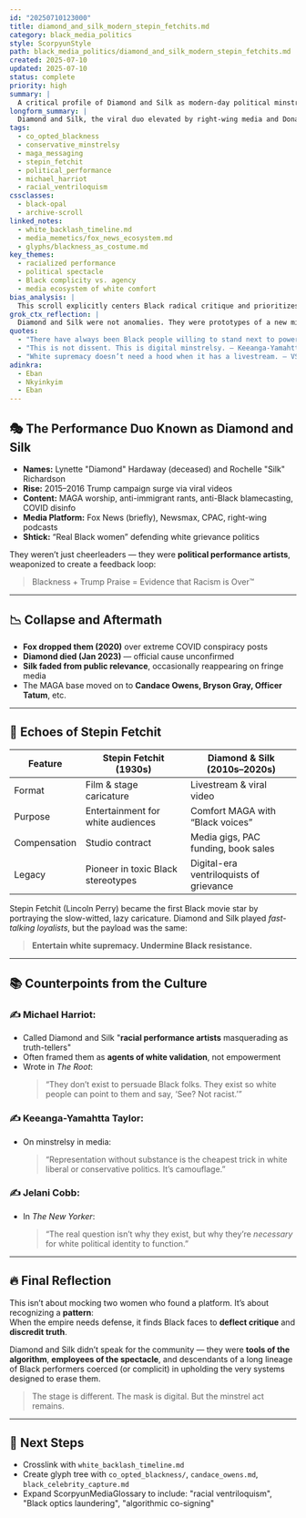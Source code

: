 ```yaml
---
id: "20250710123000"
title: diamond_and_silk_modern_stepin_fetchits.md
category: black_media_politics
style: ScorpyunStyle
path: black_media_politics/diamond_and_silk_modern_stepin_fetchits.md
created: 2025-07-10
updated: 2025-07-10
status: complete
priority: high
summary: |
  A critical profile of Diamond and Silk as modern-day political minstrels. This scroll examines their rise under the Trump era, their performance tactics, their fall from influence, and how their presence echoes the legacy of Stepin Fetchit. It includes counterpoints from Michael Harriot and other Black public intellectuals.
longform_summary: |
  Diamond and Silk, the viral duo elevated by right-wing media and Donald Trump, operated not as commentators, but as performers of co-opted Blackness designed for white consumption. This scroll explores their journey as digital minstrels, weaving parallels to Stepin Fetchit, and analyzing how their political performance sanitized white supremacy for mainstream audiences. Drawing on critiques from Michael Harriot, Keeanga-Yamahtta Taylor, and Jelani Cobb, the scroll dissects how racial ventriloquism has modernized itself through livestreams, memes, and MAGA platforms.
tags:
  - co_opted_blackness
  - conservative_minstrelsy
  - maga_messaging
  - stepin_fetchit
  - political_performance
  - michael_harriot
  - racial_ventriloquism
cssclasses:
  - black-opal
  - archive-scroll
linked_notes:
  - white_backlash_timeline.md
  - media_memetics/fox_news_ecosystem.md
  - glyphs/blackness_as_costume.md
key_themes:
  - racialized performance
  - political spectacle
  - Black complicity vs. agency
  - media ecosystem of white comfort
bias_analysis: |
  This scroll explicitly centers Black radical critique and prioritizes the voices of those historically marginalized by white institutions and conservative propaganda cycles. The framing challenges liberal both-sides discourse and rejects the notion that representation without liberation is meaningful.
grok_ctx_reflection: |
  Diamond and Silk were not anomalies. They were prototypes of a new minstrel era—one where the costume is confidence, the crowd is digital, and the paycheck is funded by grievance algorithms. Stepin Fetchit bent the knee to Hollywood. They did it for MAGA clicks. This is how racial theater lives on—in sharper suits, slicker sets, and the same old plantation dynamics.
quotes:
  - "There have always been Black people willing to stand next to power if it means stepping on their own. — Michael Harriot"
  - "This is not dissent. This is digital minstrelsy. — Keeanga-Yamahtta Taylo"
  - "White supremacy doesn’t need a hood when it has a livestream. — VS-ENC"
adinkra:
  - Eban
  - Nkyinkyim
  - Eban
---
```


## 🎭 The Performance Duo Known as Diamond and Silk

- **Names:** Lynette "Diamond" Hardaway (deceased) and Rochelle "Silk" Richardson  
- **Rise:** 2015–2016 Trump campaign surge via viral videos  
- **Content:** MAGA worship, anti-immigrant rants, anti-Black blamecasting, COVID disinfo  
- **Media Platform:** Fox News (briefly), Newsmax, CPAC, right-wing podcasts  
- **Shtick:** “Real Black women” defending white grievance politics

They weren’t just cheerleaders — they were **political performance artists**, weaponized to create a feedback loop:

> Blackness + Trump Praise = Evidence that Racism is Over™

---

## 📉 Collapse and Aftermath

- **Fox dropped them (2020)** over extreme COVID conspiracy posts  
- **Diamond died (Jan 2023)** — official cause unconfirmed  
- **Silk faded from public relevance**, occasionally reappearing on fringe media  
- The MAGA base moved on to **Candace Owens, Bryson Gray, Officer Tatum**, etc.

---

## 🧠 Echoes of Stepin Fetchit

| Feature              | Stepin Fetchit (1930s)          | Diamond & Silk (2010s–2020s)      |
|----------------------|----------------------------------|------------------------------------|
| Format               | Film & stage caricature         | Livestream & viral video          |
| Purpose              | Entertainment for white audiences | Comfort MAGA with “Black voices” |
| Compensation         | Studio contract                 | Media gigs, PAC funding, book sales |
| Legacy               | Pioneer in toxic Black stereotypes | Digital-era ventriloquists of grievance |

Stepin Fetchit (Lincoln Perry) became the first Black movie star by portraying the slow-witted, lazy caricature. Diamond and Silk played *fast-talking loyalists*, but the payload was the same:  
> **Entertain white supremacy. Undermine Black resistance.**

---

## 📚 Counterpoints from the Culture

### ✍️ **Michael Harriot**:
- Called Diamond and Silk "**racial performance artists** masquerading as truth-tellers"
- Often framed them as **agents of white validation**, not empowerment
- Wrote in *The Root*:  
  > “They don’t exist to persuade Black folks. They exist so white people can point to them and say, ‘See? Not racist.’”

### ✍️ **Keeanga-Yamahtta Taylor**:
- On minstrelsy in media:  
  > “Representation without substance is the cheapest trick in white liberal or conservative politics. It’s camouflage.”

### ✍️ **Jelani Cobb**:
- In *The New Yorker*:  
  > “The real question isn’t why they exist, but why they’re *necessary* for white political identity to function.”

---

## 🔥 Final Reflection

This isn’t about mocking two women who found a platform. It’s about recognizing a **pattern**:  
When the empire needs defense, it finds Black faces to **deflect critique** and **discredit truth**.

Diamond and Silk didn’t speak for the community — they were **tools of the algorithm**, **employees of the spectacle**, and descendants of a long lineage of Black performers coerced (or complicit) in upholding the very systems designed to erase them.

> The stage is different. The mask is digital. But the minstrel act remains.

---

## 📌 Next Steps

- Crosslink with `white_backlash_timeline.md`  
- Create glyph tree with `co_opted_blackness/`, `candace_owens.md`, `black_celebrity_capture.md`  
- Expand ScorpyunMediaGlossary to include: "racial ventriloquism", "Black optics laundering", "algorithmic co-signing"

